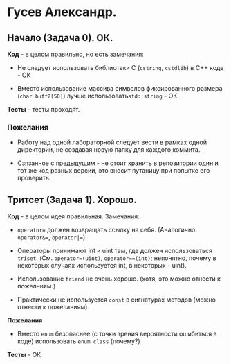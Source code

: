 # Гусев Александр.

## Начало (Задача 0). ОК.

**Код** - в целом правильно, но есть замечания:

- Не следует использовать библиотеки С (`cstring`, `cstdlib`) в C++ коде - ОК

- Вместо использование массива символов фиксированного размера (`char buff2[50]`) лучше использовать`std::string` - ОК. 

**Тесты** - тесты проходят.

### Пожелания

- Работу над одной лабораторной следует вести в рамках одной директории, не создавая новую папку для каждого коммита.

- Сзязанное с предыдущим - не стоит хранить в репозитории один и тот же код разных версии, это вносит путаницу при попытке его проверить.

## Тритсет (Задача 1). Хорошо.

**Код** - в целом идея правильная. Замечания:

- `operator=` должен возвращать ссылку на себя. (Аналогично: `operator&=`, `operator|=`).

- Операторы принимают int и uint там, где должен использоваться `triset`. (См. `operator=(uint)`, `operator==(int)`; непонятно, почему в некоторых случаях используется int, в некоторых - uint).

- Использование `friend` не очень хорошо. (хотя, это можно отнести к пожелниям.)

- Практически не используется `const` в сигнатурах методов (можно отнести к пожеланиям).

**Пожелания**

- Вместо `enum` безопаснее (с точки зрения вероятности ошибиться в коде) использовать `enum class` (почему?)

**Тесты** - ОК

